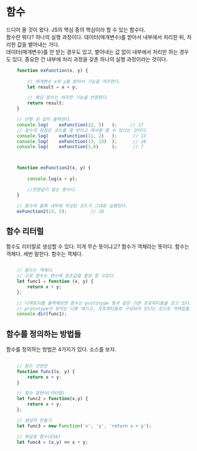 # 함수

드디어 올 것이 왔다. JS의 핵심 중의 핵심이라 할 수 있는 함수다.   
함수란 뭐다? 하나의 실행 과정이다. 데이터(매개변수)를 받아서 내부에서 처리한 뒤, 처리한 값을 뱉어내는 거다.   
데이터(매개변수)를 안 받는 경우도 있고, 뱉어내는 값 없이 내부에서 처리만 하는 경우도 있다.
중요한 건 내부에 처리 과정을 갖춘 하나의 실행 과정이라는 것이다.

```javascript
    function exFunction(x, y) {
        
        // 매개변수 x와 y를 받아서 기능을 처리한다.
        let result = x + y;

        // 해당 함수는 처리한 기능을 반환한다.
        return result;
    }

    // 반환 된 값이 출력된다.
    console.log(    exFunction(12, 5)   );     // 17
    // 함수의 장점은 코드를 몇 번이고 재사용 할 수 있다는 것이다.
    console.log(    exFunction(11, 2)   );      // 13
    console.log(    exFunction(13, 13)  );      // 26
    console.log(    exFunction(1,6)     );      // 7



    function exFunction2(x, y) {
        
        console.log(x + y);

        //반환값이 없는 함수다.
    }

    // 함수의 블록 내부에 작성된 코드가 그대로 실행된다.
    exFunction2(13, 5);         // 18
```

## 함수 리터럴

함수도 리터럴로 생성할 수 있다. 이게 무슨 뜻이냐고? 함수가 객체라는 뜻이다. 함수는 객체다. 세번 말한다. 함수는 객체다.

```javascript

    // 함수는 객체다.
    // 고로 함수는 변수에 참조값을 할당 할 수있다.
    let func1 = function (x, y) {
        return x + y;
    };

    // 디렉토리를 출력해보면 함수는 prototype 등과 같은 기본 프로퍼티들을 갖고 있다.
    // prototype이 뭔지는 나중 얘기고, 프로퍼티들로 구성되어 있다는 것으로 객체임을 확인할 수 있다.
    console.dir(func1);

```

## 함수를 정의하는 방법들

함수를 정의하는 방법은 4가지가 있다. 소스를 보자.

```javascript
    
    // 함수 선언문
    function func1(x, y) {
        return x + y;
    }

    // 함수 표현식(리터럴)
    let func2 = function(x,y) {
        return x + y;
    };

    // 생성자 만들기
    let func3 = new Function('x', 'y', 'return x + y');

    // 화살표 함수(ES6)
    let func4 = (x,y) => x + y;
    
```
